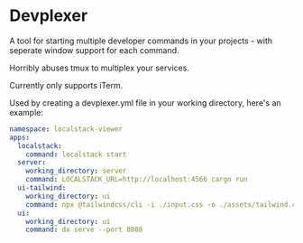 # Devplexer

A tool for starting multiple developer commands in your projects - with seperate window support for each command.

Horribly abuses tmux to multiplex your services.

Currently only supports iTerm.

Used by creating a devplexer.yml file in your working directory, here's an example:
```yaml
namespace: localstack-viewer
apps:
  localstack:
    command: localstack start
  server:
    working_directory: server
    command: LOCALSTACK_URL=http://localhost:4566 cargo run
  ui-tailwind:
    working_directory: ui
    command: npx @tailwindcss/cli -i ./input.css -o ./assets/tailwind.css --watch
  ui:
    working_directory: ui
    command: dx serve --port 8080
```
